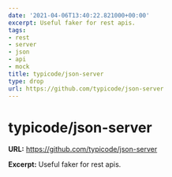 ```yaml
---
date: '2021-04-06T13:40:22.821000+00:00'
excerpt: Useful faker for rest apis.
tags:
- rest
- server
- json
- api
- mock
title: typicode/json-server
type: drop
url: https://github.com/typicode/json-server
---
```


# typicode/json-server

**URL:** https://github.com/typicode/json-server

**Excerpt:** Useful faker for rest apis.
